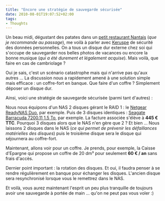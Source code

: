 ```yaml
---
title: "Encore une stratégie de sauvegarde sécurisée"
date: 2010-08-01T19:07:52+02:00
tags:
- Thoughts
---
```


Un beau midi, dégustant des patates dans un [petit restaurant Nantais](http://gm-potatoesbar.com/restaurant-nantes-patate-pomme-terre-accueil.html) (_que je recommande au passage_), me voilà à parler avec [Keruspe](http://twitter.com/Keruspe) de sécurité des données personnelles. On a tous un disque dur externe chez soi qui s'occupe de sauvegarder nos belles photos de vacances ou encore la bonne musique (_qui a été durement et légalement acquise_). Mais voilà, que faire en cas de cambriolage ?

Oui je sais, c'est un scénario catastrophe mais qui n'arrive pas qu'aux autres ... La discussion nous a rapidement amené à une solution simple mais efficace : un coffre-fort en banque. Que faire d'un coffre ? Simplement déposer un disque dur.

Ainsi, voici une stratégie de sauvegarde sécurisée (parmi tant d'autres) :

Nous nous équipons d'un NAS 2 disques gérant le RAID 1 : le [Netgear ReadyNAS Duo](http://www.ldlc.com/fiche/PB00077547.html), par exemple. Puis de 3 disques identiques : [Seagate Barracuda 7200.11 1.5 To](http://www.ldlc.com/fiche/PB00078262.html), par exemple. La facture associée s'élève à **445 € TTC**. Pourquoi 3 disques alors que le NAS n'en gère que 2 ? Et bien ... Nous laissons 2 disques dans le NAS (_ce qui permet de prévenir les défaillances matérielles des disques_) puis le troisième disque sera le disque qui séjournera au coffre-fort.

Maintenant, allons voir pour un coffre. Je prends, pour exemple, la Caisse d'Epargne qui propose un coffre de 20 dm³ pour seulement **60 € / an** sans frais d'accès.

Dernier point important : la rotation des disques. Et oui, il faudra penser à se rendre régulièrement en banque pour échanger les disques. L'ancien disque sera resynchronisé lorsque vous le remettrez dans le NAS.

Et voilà, vous aurez maintenant l'esprit un peu plus tranquille de toujours avoir une sauvegarde à portée de main ... qu'on ne peut pas vous voler :)
